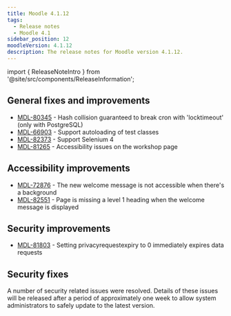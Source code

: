 ```yaml
---
title: Moodle 4.1.12
tags:
  - Release notes
  - Moodle 4.1
sidebar_position: 12
moodleVersion: 4.1.12
description: The release notes for Moodle version 4.1.12.
---
```


import { ReleaseNoteIntro } from '@site/src/components/ReleaseInformation';

<ReleaseNoteIntro releaseName={frontMatter.moodleVersion} />

## General fixes and improvements
<!-- cspell:disable -->
- [MDL-80345](https://tracker.moodle.org/browse/MDL-80345) - Hash collision guaranteed to break cron with 'locktimeout' (only with PostgreSQL)
- [MDL-66903](https://tracker.moodle.org/browse/MDL-66903) - Support autoloading of test classes
- [MDL-82373](https://tracker.moodle.org/browse/MDL-82373) - Support Selenium 4
- [MDL-81265](https://tracker.moodle.org/browse/MDL-81265) - Accessibility issues on the workshop page
<!-- cspell:enable -->

## Accessibility improvements
<!-- cspell:disable -->
- [MDL-72876](https://tracker.moodle.org/browse/MDL-72876) - The new welcome message is not accessible when there's a background
- [MDL-82551](https://tracker.moodle.org/browse/MDL-82551) - Page is missing a level 1 heading when the welcome message is displayed
<!-- cspell:enable -->

## Security improvements
<!-- cspell:disable -->
- [MDL-81803](https://tracker.moodle.org/browse/MDL-81803) - Setting privacyrequestexpiry to 0 immediately expires data requests
<!-- cspell:enable -->

## Security fixes

A number of security related issues were resolved. Details of these issues will be released after a period of approximately one week to allow system administrators to safely update to the latest version.
